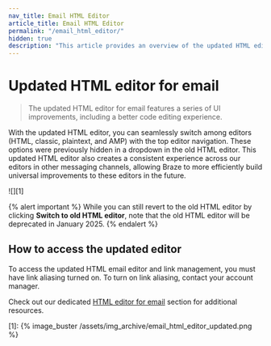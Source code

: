 ```yaml
---
nav_title: Email HTML Editor
article_title: Email HTML Editor
permalink: "/email_html_editor/"
hidden: true
description: "This article provides an overview of the updated HTML editor for email."
---
```


# Updated HTML editor for email

> The updated HTML editor for email features a series of UI improvements, including a better code editing experience. 

With the updated HTML editor, you can seamlessly switch among editors (HTML, classic, plaintext, and AMP) with the top editor navigation. These options were previously hidden in a dropdown in the old HTML editor. This updated HTML editor also creates a consistent experience across our editors in other messaging channels, allowing Braze to more efficiently build universal improvements to these editors in the future.

![][1]

{% alert important %}
While you can still revert to the old HTML editor by clicking **Switch to old HTML editor**, note that the old HTML editor will be deprecated in January 2025.
{% endalert %}

## How to access the updated editor

To access the updated HTML email editor and link management, you must have link aliasing turned on. To turn on link aliasing, contact your account manager.

Check out our dedicated [HTML editor for email]({{site.baseurl}}/user_guide/message_building_by_channel/email/html_editor) section for additional resources.


[1]: {% image_buster /assets/img_archive/email_html_editor_updated.png %}